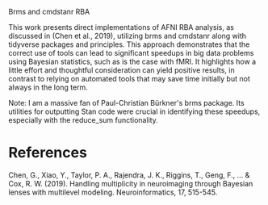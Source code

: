 Brms and cmdstanr RBA

This work presents direct implementations of AFNI RBA analysis, as discussed in (Chen et al., 2019), utilizing brms and cmdstanr along with tidyverse packages and principles. This approach demonstrates that the correct use of tools can lead to significant speedups in big data problems using Bayesian statistics, such as is the case with fMRI. It highlights how a little effort and thoughtful consideration can yield positive results, in contrast to relying on automated tools that may save time initially but not always in the long term.

Note: I am a massive fan of Paul-Christian Bürkner's brms package. Its utilities for outputting Stan code were crucial in identifying these speedups, especially with the reduce_sum functionality.

# References

Chen, G., Xiao, Y., Taylor, P. A., Rajendra, J. K., Riggins, T., Geng, F., ... & Cox, R. W. (2019). Handling multiplicity in neuroimaging through Bayesian lenses with multilevel modeling. Neuroinformatics, 17, 515-545.